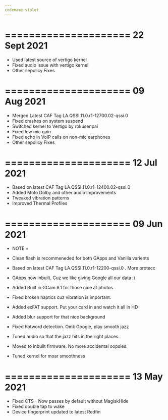 ```yaml
---
codename:violet
---
```


=====================
     22 Sept 2021
=====================
* Used latest source of vertigo kernel
* Fixed audio issue with vertigo kernel
* Other sepolicy Fixes


=====================
     09 Aug 2021
=====================
* Merged Latest CAF Tag LA.QSSI.11.0.r1-12700.02-qssi.0
* Fixed crashes on system suspend
* Switched kernel to Vertigo by rokusenpai
* Fixed low mic gain
* Fixed echo in VoIP calls on non-mic earphones
* Other sepolicy Fixes

=====================
     12 Jul 2021
=====================
* Based on latest CAF Tag LA.QSSI.11.0.r1-12400.02-qssi.0
* Added Moto Dolby and other audio improvements
* Tweaked vibration patterns
* Improved Thermal Profiles

=====================
     09 Jun 2021
=====================

* NOTE =
* Clean flash is recommeneded for both GApps and Vanilla varients

* Based on latest CAF Tag LA.QSSI.11.0.r1-12200-qssi.0  . More protecc
* GApps now inbuilt. Cuz we like giving Google all our data :)
* Added Built in GCam 8.1 for those nice af photos.
* Fixed broken haptics cuz vibration is important.
* Added exFAT support. Put your card in and watch it all in HD
* Added blur support for that nice background 
* Fixed hotword detection. Omk Google, play smooth jazz
* Tuned audio so that the jazz hits in the right places.
* Moved to inbuilt firmware. No more accidental oopsies.
* Tuned kernel for moar smoothness

=====================
     13 May 2021
=====================

* Fixed CTS - Now passes by default without MagiskHide
* Fixed double tap to wake
* Device fingerprint updated to latest Redfin
